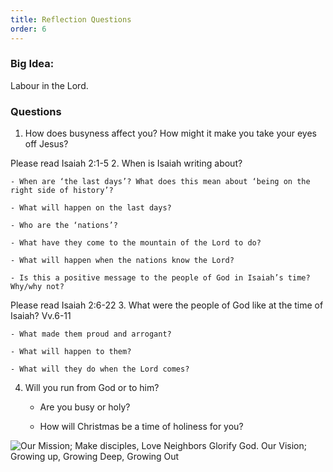 ```yaml
---
title: Reflection Questions
order: 6
---
```


### Big Idea: 
Labour in the Lord.  

### Questions
1. How does busyness affect you? How might it make you take your eyes off Jesus? 

Please read Isaiah 2:1-5
2. When is Isaiah writing about?

    - When are ‘the last days’? What does this mean about ‘being on the right side of history’? 

    - What will happen on the last days? 

    - Who are the ‘nations’? 

    - What have they come to the mountain of the Lord to do? 

    - What will happen when the nations know the Lord? 

    - Is this a positive message to the people of God in Isaiah’s time? Why/why not? 

Please read Isaiah 2:6-22
3. What were the people of God like at the time of Isaiah? Vv.6-11

    - What made them proud and arrogant? 

    - What will happen to them? 

    - What will they do when the Lord comes? 

4. Will you run from God or to him? 

    - Are you busy or holy? 

    - How will Christmas be a time of holiness for you? 
 



![Our Mission; Make disciples, Love Neighbors Glorify God. Our Vision; Growing up, Growing Deep, Growing Out](https://raw.githubusercontent.com/stgeorgeshurstville/bulletin/main/images/upload.JPG)
